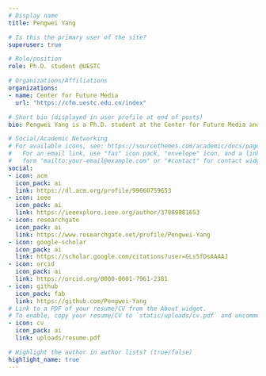 ```yaml
---
# Display name
title: Pengwei Yang

# Is this the primary user of the site?
superuser: true

# Role/position
role: Ph.D. student @UESTC

# Organizations/Affiliations
organizations:
- name: Center for Future Media
  url: "https://cfm.uestc.edu.cn/index"

# Short bio (displayed in user profile at end of posts)
bio: Pengwei Yang is a Ph.D. student at the Center for Future Media and the School of Computer Science and Engineering, University of Electronic Science and Technology of China (UESTC). His research centers on time-series analysis and multimodal learning.

# Social/Academic Networking
# For available icons, see: https://sourcethemes.com/academic/docs/page-builder/#icons
#   For an email link, use "fas" icon pack, "envelope" icon, and a link in the
#   form "mailto:your-email@example.com" or "#contact" for contact widget.
social:
- icon: acm
  icon_pack: ai
  link: https://dl.acm.org/profile/99660759653
- icon: ieee
  icon_pack: ai
  link: https://ieeexplore.ieee.org/author/37089881653
- icon: researchgate
  icon_pack: ai
  link: https://www.researchgate.net/profile/Pengwei-Yang
- icon: google-scholar
  icon_pack: ai
  link: https://scholar.google.com/citations?user=GLs5fDsAAAAJ
- icon: orcid
  icon_pack: ai
  link: https://orcid.org/0000-0001-7961-2381
- icon: github
  icon_pack: fab
  link: https://github.com/Pengwei-Yang
# Link to a PDF of your resume/CV from the About widget.
# To enable, copy your resume/CV to `static/uploads/cv.pdf` and uncomment the lines below.
- icon: cv
  icon_pack: ai
  link: uploads/resume.pdf

# Highlight the author in author lists? (true/false)
highlight_name: true
---
```

